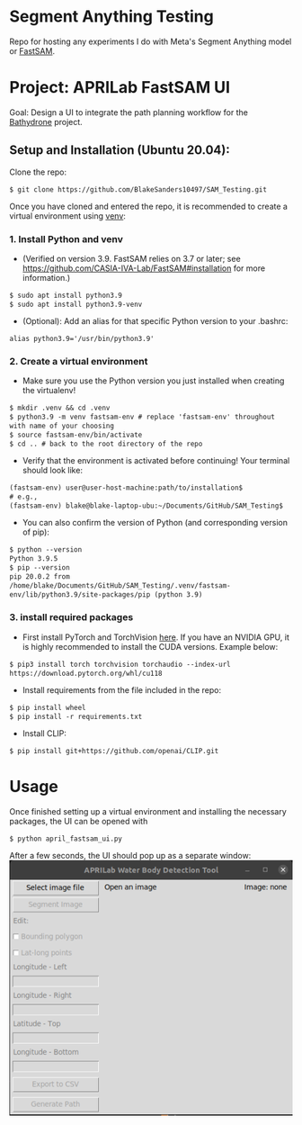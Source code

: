 # Segment Anything Testing

Repo for hosting any experiments I do with Meta's Segment Anything model or [FastSAM](https://github.com/CASIA-IVA-Lab/FastSAM).

# Project: APRILab FastSAM UI
Goal: Design a UI to integrate the path planning workflow for the [Bathydrone](https://aprilab.mae.ufl.edu/research/) project.

## Setup and Installation (Ubuntu 20.04):
Clone the repo:
```console
$ git clone https://github.com/BlakeSanders10497/SAM_Testing.git
```

Once you have cloned and entered the repo, it is recommended to create a virtual environment using [venv](https://docs.python.org/3/tutorial/venv.html):
### 1. Install Python and venv
- (Verified on version 3.9. FastSAM relies on 3.7 or later; see https://github.com/CASIA-IVA-Lab/FastSAM#installation for more information.)
```console
$ sudo apt install python3.9
$ sudo apt install python3.9-venv
```
- (Optional): Add an alias for that specific Python version to your .bashrc:
```console
alias python3.9='/usr/bin/python3.9'
```
### 2. Create a virtual environment
- Make sure you use the Python version you just installed when creating the virtualenv!
```console
$ mkdir .venv && cd .venv
$ python3.9 -m venv fastsam-env # replace 'fastsam-env' throughout with name of your choosing
$ source fastsam-env/bin/activate
$ cd .. # back to the root directory of the repo
```
- Verify that the environment is activated before continuing! Your terminal should look like:
```console
(fastsam-env) user@user-host-machine:path/to/installation$ 
# e.g.,
(fastsam-env) blake@blake-laptop-ubu:~/Documents/GitHub/SAM_Testing$
```
- You can also confirm the version of Python (and corresponding version of pip):
```console
$ python --version
Python 3.9.5
$ pip --version
pip 20.0.2 from /home/blake/Documents/GitHub/SAM_Testing/.venv/fastsam-env/lib/python3.9/site-packages/pip (python 3.9)
```
### 3. install required packages
- First install PyTorch and TorchVision [here](https://pytorch.org/get-started/locally/). If you have an NVIDIA GPU, it is highly recommended to install the CUDA versions. Example below:
```console
$ pip3 install torch torchvision torchaudio --index-url https://download.pytorch.org/whl/cu118
```
- Install requirements from the file included in the repo:
```console
$ pip install wheel
$ pip install -r requirements.txt
```
- Install CLIP:
```console
$ pip install git+https://github.com/openai/CLIP.git
```

# Usage
Once finished setting up a virtual environment and installing the necessary packages, the UI can be opened with
```console
$ python april_fastsam_ui.py
```
After a few seconds, the UI should pop up as a separate window:
![image](docs/april_fastsam_ui.png)
